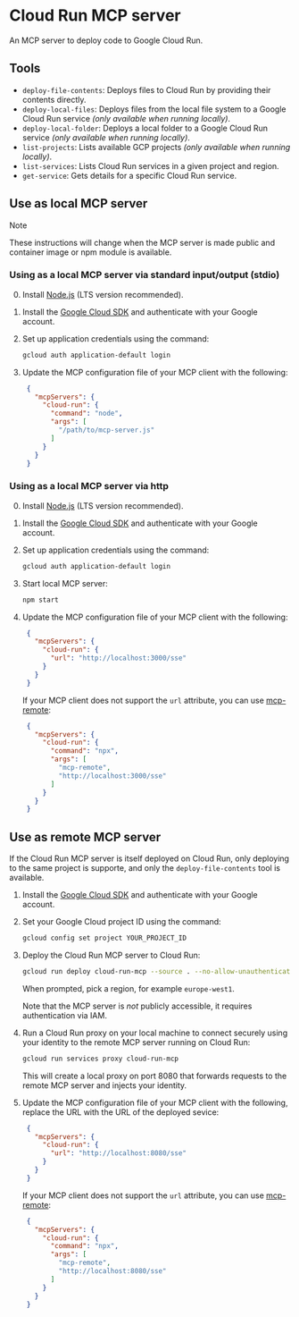 # Cloud Run MCP server

An MCP server to deploy code to Google Cloud Run.

## Tools

- `deploy-file-contents`: Deploys files to Cloud Run by providing their contents directly.
- `deploy-local-files`: Deploys files from the local file system to a Google Cloud Run service _(only available when running locally)_.
- `deploy-local-folder`: Deploys a local folder to a Google Cloud Run service _(only available when running locally)_.
- `list-projects`: Lists available GCP projects _(only available when running locally)_.
- `list-services`: Lists Cloud Run services in a given project and region.
- `get-service`: Gets details for a specific Cloud Run service.


## Use as local MCP server

> [!NOTE]  
> These instructions will change when the MCP server is made public and container image or npm module is available.

### Using as a local MCP server via standard input/output (stdio)

0. Install [Node.js](https://nodejs.org/en/download/) (LTS version recommended).

1. Install the [Google Cloud SDK](https://cloud.google.com/sdk/docs/install) and authenticate with your Google account.

2. Set up application credentials using the command:
   ```bash
   gcloud auth application-default login
   ```
3. Update the MCP configuration file of your MCP client with the following:
   ```json 
    {
      "mcpServers": {
        "cloud-run": {
          "command": "node",
          "args": [
            "/path/to/mcp-server.js"
          ]
        }
      }
    }
   ```

### Using as a local MCP server via http

0. Install [Node.js](https://nodejs.org/en/download/) (LTS version recommended).

1. Install the [Google Cloud SDK](https://cloud.google.com/sdk/docs/install) and authenticate with your Google account.

2. Set up application credentials using the command:
   ```bash
   gcloud auth application-default login
   ```
3. Start local MCP server:
   ```bash
   npm start
   ```

4. Update the MCP configuration file of your MCP client with the following:

   ```json 
    {
      "mcpServers": {
        "cloud-run": {
          "url": "http://localhost:3000/sse"
        }
      }
    }
   ```

   If your MCP client does not support the `url` attribute, you can use [mcp-remote](https://www.npmjs.com/package/mcp-remote):

   ```json 
    {
      "mcpServers": {
        "cloud-run": {
          "command": "npx",
          "args": [
            "mcp-remote",
            "http://localhost:3000/sse"
          ]
        }
      }
    }
   ```

## Use as remote MCP server

If the Cloud Run MCP server is itself deployed on Cloud Run, only deploying to the same project is supporte, and only the `deploy-file-contents` tool is available.

1. Install the [Google Cloud SDK](https://cloud.google.com/sdk/docs/install) and authenticate with your Google account.

2. Set your Google Cloud project ID using the command:
   ```bash
   gcloud config set project YOUR_PROJECT_ID
   ```
3. Deploy the Cloud Run MCP server to Cloud Run:
   ```bash
   gcloud run deploy cloud-run-mcp --source . --no-allow-unauthenticated
   ```
   When prompted, pick a region, for example `europe-west1`.

   Note that the MCP server is *not* publicly accessible, it requires authentication via IAM.

3. Run a Cloud Run proxy on your local machine to connect securely using your identity to the remote MCP server running on Cloud Run:
   ```bash
   gcloud run services proxy cloud-run-mcp
   ```
   This will create a local proxy on port 8080 that forwards requests to the remote MCP server and injects your identity.

5. Update the MCP configuration file of your MCP client with the following, replace the URL with the URL of the deployed sevice:

   ```json 
    {
      "mcpServers": {
        "cloud-run": {
          "url": "http://localhost:8080/sse"
        }
      }
    }
   ```
   If your MCP client does not support the `url` attribute, you can use [mcp-remote](https://www.npmjs.com/package/mcp-remote):

   ```json 
    {
      "mcpServers": {
        "cloud-run": {
          "command": "npx",
          "args": [
            "mcp-remote",
            "http://localhost:8080/sse"
          ]
        }
      }
    }
   ```
